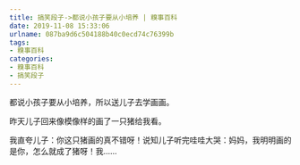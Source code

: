 ```yaml
---
title: 搞笑段子->都说小孩子要从小培养 | 糗事百科
date: 2019-11-08 15:33:06
urlname: 087ba9d6c504188b40c0ecd74c76399b
tags: 
- 糗事百科
categories:
- 糗事百科
- 搞笑段子
---
```

都说小孩子要从小培养，所以送儿子去学画画。

昨天儿子回来像模像样的画了一只猪给我看。

我直夸儿子：你这只猪画的真不错呀！说知儿子听完哇哇大哭：妈妈，我明明画的是你，怎么就成了猪呀！我……


